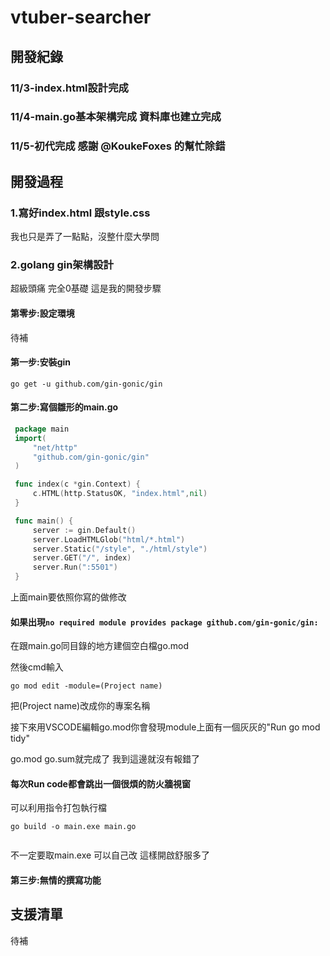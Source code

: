 # vtuber-searcher

## 開發紀錄

### 11/3-index.html設計完成 

### 11/4-main.go基本架構完成 資料庫也建立完成

### 11/5-初代完成 感謝 @KoukeFoxes 的幫忙除錯


## 開發過程

### 1.寫好index.html 跟style.css

我也只是弄了一點點，沒整什麼大學問

### 2.golang gin架構設計

超級頭痛 完全0基礎 這是我的開發步驟

#### 第零步:設定環境

待補

#### 第一步:安裝gin

 ```go get -u github.com/gin-gonic/gin```
  
#### 第二步:寫個雛形的main.go
 ```go
  package main
  import(
	  "net/http"
	  "github.com/gin-gonic/gin"
  )

  func index(c *gin.Context) {
	  c.HTML(http.StatusOK, "index.html",nil)
  }

  func main() {
	  server := gin.Default()
	  server.LoadHTMLGlob("html/*.html")
	  server.Static("/style", "./html/style")
	  server.GET("/", index)
	  server.Run(":5501")
  }
```
  上面main要依照你寫的做修改
  
  #### 如果出現`no required module provides package github.com/gin-gonic/gin: `
  
  在跟main.go同目錄的地方建個空白檔go.mod
  
  然後cmd輸入
  
  ```go mod edit -module=(Project name) ```
  
  把(Project name)改成你的專案名稱
  
  接下來用VSCODE編輯go.mod你會發現module上面有一個灰灰的"Run go mod tidy"
  
  go.mod go.sum就完成了 我到這邊就沒有報錯了
  
  #### 每次Run code都會跳出一個很煩的防火牆視窗
  
  可以利用指令打包執行檔
  ```
  go build -o main.exe main.go
	
  ```
  不一定要取main.exe 可以自己改 這樣開啟舒服多了
  
  
  #### 第三步:無情的撰寫功能
  
  ## 支援清單
  
  待補
